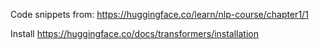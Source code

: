 Code snippets from: https://huggingface.co/learn/nlp-course/chapter1/1

Install https://huggingface.co/docs/transformers/installation